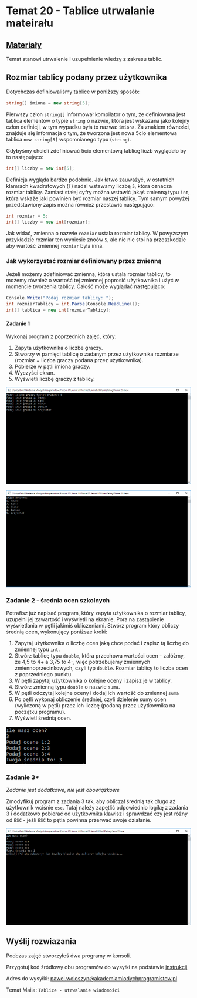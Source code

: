 # Temat 20 - Tablice utrwalanie mateirału

## [Materiały](Materiały.pdf)

Temat stanowi utrwalenie i uzupełnienie wiedzy z zakresu tablic.

## Rozmiar tablicy podany przez użytkownika

Dotychczas definiowaliśmy tablice w poniższy sposób:

```csharp
string[] imiona = new string[5];
```

Pierwszy człon `string[]` informował kompilator o tym, że definiowana jest tablica elementów o typie `string` o nazwie, która jest wskazana jako kolejny człon definicji, w tym wypadku była to nazwa: `imiona`. Za znakiem równości, znajduje się informacja o tym, że tworzona jest nowa 5cio elementowa tablica `new string[5]` wspomnianego typu (`string`).

Gdybyśmy chcieli zdefiniować 5cio elementową tablicę liczb wyglądało by to następująco:

```csharp
int[] liczby = new int[5];
```

Definicja wygląda bardzo podobnie. Jak łatwo zauważyć, w ostatnich klamrach kwadratowych (`[`) nadal wstawamy liczbę `5`, która oznacza rozmiar tablicy. Zamiast stałej cyfry można wstawić jakąś zmienną typu `int`, która wskaże jaki powinien być rozmiar naszej tablicy. Tym samym powyżej przedstawiony zapis można również przestawić następująco:

```csharp
int rozmiar = 5;
int[] liczby = new int[rozmiar];
```

Jak widać, zmienna o nazwie `rozmiar` ustala rozmiar tablicy. W powyższym przykładzie rozmiar ten wyniesie znoów `5`, ale nic nie stoi na przeszkodzie aby wartość zmiennej `rozmiar` była inna.

### Jak wykorzystać rozmiar definiowany przez zmienną

Jeżeli możemy zdefiniować zmienną, która ustala rozmiar tablicy, to możemy również o wartość tej zmiennej poprosić użytkownika i użyć w momencie tworzenia tablicy. Całość może wyglądać następująco:

```csharp
Console.Write("Podaj rozmiar tablicy: ");
int rozmiarTablicy = int.Parse(Console.ReadLine());
int[] tablica = new int[rozmiarTablicy];
```

#### Zadanie 1

Wykonaj program z poprzednich zajęć, który:

1. Zapyta użytkownika o liczbe graczy.
2. Stworzy w pamięci tablicę o zadanym przez użytkownika rozmiarze (rozmiar = liczba graczy podana przez użytkownika).
3. Pobierze w pątli imiona graczy.
4. Wyczyści ekran.
5. Wyświetli liczbę graczy z tablicy.

![Pobieranie danych od użytkownika](Grafiki\T20_screen01.png)

![Wyświetlanie danych](Grafiki\T20_screen02.png)

### Zadanie 2 - średnia ocen szkolnych

Potrafisz już napisać program, który zapyta użytkownika o rozmiar tablicy, uzupełni jej zawartość i wyświetli na ekranie. Pora na zastąpienie wyświetlania w pętli jakimiś obliczeniami. Stwórz program który obliczy średnią ocen, wykonujący poniższe kroki:

1. Zapytaj użytkownika o liczbę ocen jaką chce podać i zapisz tą liczbę do zmiennej typu `int`.
2. Stwórz tablicę typu `double`, która przechowa wartości ocen - załóżmy, że 4,5 to 4+ a 3,75 to 4-, więc potrzebujemy zmiennych zmiennoprzecinkowych, czyli typ `double`. Rozmiar tablicy to liczba ocen z poprzedniego punktu.
3. W pętli zapytaj użytkownika o kolejne oceny i zapisz je w tablicy.
4. Stwórz zmienną typu `double` o nazwie `suma`.
5. W pętli odczytaj kolejne oceny i dodaj ich wartość do zmiennej `suma`
6. Po pętli wykonaj obliczenie średniej, czyli dzielenie sumy ocen (wyliczoną w pętli) przez ich liczbę (podaną przez użytkownika na początku programu).
7. Wyświetl średnią ocen.

![Wyświetlanie danych](Grafiki\T20_screen03.png)

### Zadanie 3*

*Zadanie jest dodatkowe, nie jest obowiązkowe*

Zmodyfikuj program z zadania 3 tak, aby obliczał średnią tak długo aż użytkownik wciśnie `esc`. Tutaj należy zapętlić odpowiednio logikę z zadania 3 i dodatkowo pobierać od użytkownika klawisz i sprawdzać czy jest różny od `ESC` - jeśli `ESC` to pętla powinna przerwać swoje działanie.

![Wyświetlanie danych](Grafiki\T20_screen04.png)

## Wyślij rozwiazania

Podczas zajęć stworzyłeś dwa programy w konsoli.

Przygotuj kod źródłowy obu programów do wysyłki na podstawie [instrukcji](../ZdalneInstrukcja#wysyłanie-projektu-aplikacji-konsolowej)

Adres do wysyłki: [pawel.woloszyn@akademiamlodychprogramistow.pl](mailto:pawel.woloszyn@akademiamlodychprogramistow.pl)

Temat Maila: `Tablice - utrwalanie wiadomości`